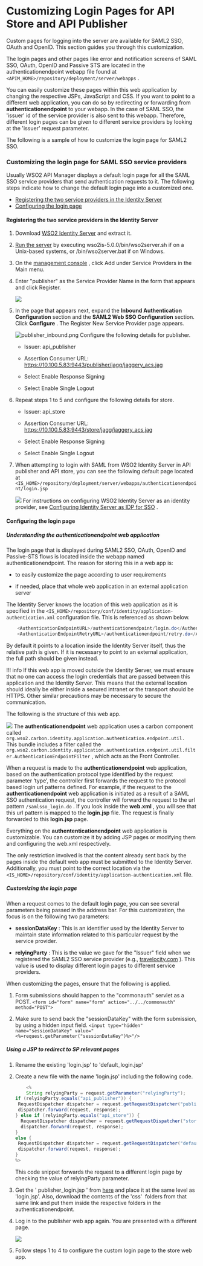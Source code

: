 # Customizing Login Pages for API Store and API Publisher

Custom pages for logging into the server are available for SAML2 SSO, OAuth and OpenID. This section guides you through this customization.

The login pages and other pages like error and notification screens of SAML SSO, OAuth, OpenID and Passive STS are located in the authenticationendpoint webapp file found at `<APIM_HOME>/repository/deployment/server/webapps` .

You can easily customize these pages within this web application by changing the respective JSPs, JavaScript and CSS. If you want to point to a different web application, you can do so by redirecting or forwarding from **authenticationendpoint** to your webapp. In the case of SAML SSO, the 'issuer' id of the service provider is also sent to this webapp. Therefore, different login pages can be given to different service providers by looking at the 'issuer' request parameter.

The following is a sample of how to customize the login page for SAML2 SSO.

### Customizing the login page for SAML SSO service providers

Usually WSO2 API Manager displays a default login page for all the SAML SSO service providers that send authentication requests to it. The following steps indicate how to change the default login page into a customized one.

-   [Registering the two service providers in the Identity Server](#CustomizingLoginPagesforAPIStoreandAPIPublisher-RegisteringthetwoserviceprovidersintheIdentityServer)
-   [Configuring the login page](#CustomizingLoginPagesforAPIStoreandAPIPublisher-Configuringtheloginpage)

#### Registering the two service providers in the Identity Server

1.  Download [WSO2 Identity Server](http://wso2.com/products/identity-server/) and extract it.

2.  [Run the server](https://docs.wso2.com/display/IS530/Running+the+Product) by executing wso2is-5.0.0/bin/wso2server.sh if on a Unix-based systems, or /bin/wso2server.bat if on Windows.

3.  On the [management console](https://docs.wso2.com/display/IS530/Getting+Started+with+the+Management+Console) , click Add under Service Providers in the Main menu.

4.  Enter "publisher" as the Service Provider Name in the form that appears and click Register.

    ![]({{base_path}}/assets/attachments/103334781/103334783.png)
5.  In the page that appears next, expand the **Inbound Authentication Configuration** section and the **SAML2 Web SSO Configuration** section. Click **Configure** . The Register New Service Provider page appears.

    ![publisher\_inbound.png](https://lh3.googleusercontent.com/UzCGo1SYfdrB8pIcY2qyfD_rQclVWnwvMzQSs6Sm5d3b-8bDJnSN9bGArmWs6Dsmn8S1hNq1yh2YKuhsfAn_GKc4nCX3aMix_DwsTN6zP8p1DYXIWLkrIFHjqWGRqLFExsXlb_y_)    Configure the following details for publisher.

    -   Issuer: api\_publisher

    -   Assertion Consumer URL: <https://10.100.5.83:9443/publisher/jagg/jaggery_acs.jag>

    -   Select Enable Response Signing

    -   Select Enable Single Logout

6.  Repeat steps 1 to 5 and configure the following details for store.

    -   Issuer: api\_store

    -   Assertion Consumer URL: <https://10.100.5.83:9443/store/jagg/jaggery_acs.jag>

    -   Select Enable Response Signing

    -   Select Enable Single Logout

7.  When attempting to login with SAML from WSO2 Identity Server in API publisher and API store, you can see the following default page located at `<IS_HOME>/repository/deployment/server/webapps/authenticationendpoint/login.jsp          `

    ![](https://lh5.googleusercontent.com/FRmw22OAozRCqZpM5D0BaNMb-fLatRtEe55XWR1QRndVpus4cb8dcCt0khW7KgmkTTY_BlvS5hOjXj4LkDprNjicku1sIqj-yQNWIm-HHSrOYrS8F424ThlRnIWeuta_3rR6ODvL)    For instructions on configuring WSO2 Identity Server as an identity provider, see [Configuring Identity Server as IDP for SSO](https://docs.wso2.com/display/AM260/Configuring+Identity+Server+as+IDP+for+SSO) .

#### Configuring the login page

##### Understanding the authenticationendpoint web application

The login page that is displayed during SAML2 SSO, OAuth, OpenID and Passive-STS flows is located inside the webapp named authenticationendpoint. The reason for storing this in a web app is:

-   to easily customize the page according to user requirements

-   if needed, place that whole web application in an external application server

The Identity Server knows the location of this web application as it is specified in the `<IS_HOME>/repository/conf/identity/application-authentication.xml` configuration file. This is referenced as shown below.

``` java
    <AuthenticationEndpointURL>/authenticationendpoint/login.do</AuthenticationEndpointURL>
    <AuthenticationEndpointRetryURL>/authenticationendpoint/retry.do</AuthenticationEndpointRetryURL>
```

By default it points to a location inside the Identity Server itself, thus the relative path is given. If it is necessary to point to an external application, the full path should be given instead.

!!! info
If this web app is moved outside the Identity Server, we must ensure that no one can access the login credentials that are passed between this application and the Identity Server. This means that the external location should ideally be either inside a secured intranet or the transport should be HTTPS. Other similar precautions may be necessary to secure the communication.

The following is the structure of this web app.

![](https://lh5.googleusercontent.com/QOoN6rTi-3ScdoSfWcRtnbcb1kViYyBWr9vAcdsg7RoMHqfFMCnSX5a2mD--kg-y7Uz4_4e1cH7xsKW8CxJ_2IECUmVVu5L6CSGIdDp948cpvhKfZkyu2hRywbnFJ3eW9AXJd3cr)
The **authenticationendpoint** web application uses a carbon component called `org.wso2.carbon.identity.application.authentication.endpoint.util.` This bundle includes a filter called the `org.wso2.carbon.identity.application.authentication.endpoint.util.filter.AuthenticationEndpointFilter` , which acts as the Front Controller.

When a request is made to the **authenticationendpoint** web application, based on the authentication protocol type identified by the request parameter ‘type’, the controller first forwards the request to the protocol based login url patterns defined. For example, if the request to the **authenticationendpoint** web application is initiated as a result of a SAML SSO authentication request, the controller will forward the request to the url pattern `/samlsso_login.do` . If you look inside the **web.xml** , you will see that this url pattern is mapped to the **login.jsp** file. The request is finally forwarded to this **login.jsp** page.

Everything on the **authententicationendpoint** web application is customizable. You can customize it by adding JSP pages or modifying them and configuring the web.xml respectively.

The only restriction involved is that the content already sent back by the pages inside the default web app must be submitted to the Identity Server. Additionally, you must point to the correct location via the `<IS_HOME>/repository/conf/identity/application-authentication.xml` file.

##### Customizing the login page

When a request comes to the default login page, you can see several parameters being passed in the address bar. For this customization, the focus is on the following two parameters:

-   **sessionDataKey** : This is an identifier used by the Identity Server to maintain state information related to this particular request by the service provider.

-   **relyingParty** : This is the value we gave for the "Issuer" field when we registered the SAML2 SSO service provider (e.g., [travelocity.com](http://travelocity.com) ). This value is used to display different login pages to different service providers.

When customizing the pages, ensure that the following is applied.

1.  Form submissions should happen to the "commonauth" servlet as a POST.
`<form id="form" name="form" action="../../commonauth" method="POST">          `

2.  Make sure to send back the "sessionDataKey" with the form submission, by using a hidden input field.
`<input type="hidden" name="sessionDataKey" value="<%=request.getParameter("sessionDataKey")%>"/>          `

##### Using a JSP to redirect to SP relevant pages

1.  Rename the existing 'login.jsp' to 'default\_login.jsp'

2.  Create a new file with the name 'login.jsp' including the following code.

    ``` java
        <%
        String relyingParty = request.getParameter("relyingParty");
    if (relyingParty.equals("api_publisher")) {
     RequestDispatcher dispatcher = request.getRequestDispatcher("publisher_login.jsp");
     dispatcher.forward(request, response);
    } else if (relyingParty.equals("api_store")) {
      RequestDispatcher dispatcher = request.getRequestDispatcher("store_login.jsp");
      dispatcher.forward(request, response);
    }
    else {
     RequestDispatcher dispatcher = request.getRequestDispatcher("default_login.jsp");
     dispatcher.forward(request, response);
    }
    %>
    ```
    This code snippet forwards the request to a different login page by checking the value of relyingParty parameter.

3.  Get the ' publisher\_login.jsp ' from [here](https://svn.wso2.org/repos/wso2/people/roshan/) and place it at the same level as 'login.jsp'. Also, download the contents of the 'css'  folders from that same link and put them inside the respective folders in the authenticationendpoint.

4.  Log in to the publisher web app again. You are presented with a different page.

    ![]({{base_path}}/assets/attachments/103334781/103334782.png)
5.  Follow steps 1 to 4 to configure the custom login page to the store web app.


